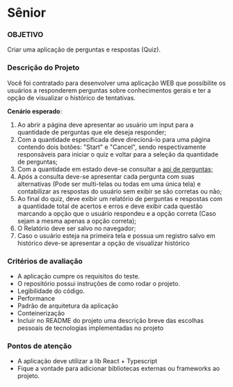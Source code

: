 # Sênior

### **OBJETIVO**

Criar uma aplicação de perguntas e respostas (Quiz).

### **Descrição do Projeto**

Você foi contratado para desenvolver uma aplicação WEB que possibilite os usuários a responderem perguntas sobre conhecimentos gerais e ter a opção de visualizar o histórico de tentativas.

**Cenário esperado**:

1. Ao abrir a página deve apresentar ao usuário um input para a quantidade de perguntas que ele deseja responder;
2. Com a quantidade especificada deve direcioná-lo para uma página contendo dois botões: "Start" e "Cancel", sendo respectivamente responsáveis para iniciar o quiz e voltar para a seleção da quantidade de perguntas;
3. Com a quantidade em estado deve-se consultar a [api de perguntas;](https://opentdb.com/api.php?amount=$QUANTIDADE)
4. Após a consulta deve-se apresentar cada pergunta com suas alternativas (Pode ser multi-telas ou todas em uma única tela) e contabilizar as respostas do usuário sem exibir se são corretas ou não;
5. Ao final do quiz, deve exibir um relatório de perguntas e respostas com a quantidade total de acertos e erros e deve exibir cada questão marcando a opção que o usuário respondeu e a opção correta (Caso sejam a mesma apenas a opção correta);
6. O Relatório deve ser salvo no navegador;
7. Caso o usuário esteja na primeira tela e possua um registro salvo em histórico deve-se apresentar a opção de visualizar histórico

### Critérios de avaliação

- A aplicação cumpre os requisitos do teste.
- O repositório possui instruções de como rodar o projeto.
- Legibilidade do código.
- Performance
- Padrão de arquitetura da aplicação
- Conteinerização
- Incluir no README do projeto uma descrição breve das escolhas pessoais de tecnologias implementadas no projeto

### Pontos de atenção

- A aplicação deve utilizar a lib React + Typescript
- Fique a vontade para adicionar bibliotecas externas ou frameworks ao projeto.
